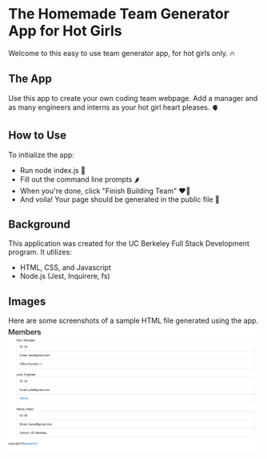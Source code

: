 # The Homemade Team Generator App for Hot Girls
Welcome to this easy to use team generator app, for hot girls only. 🔥

## The App
Use this app to create your own coding team webpage. Add a manager and as many engineers and interns as your hot girl heart pleases. 🫀

## How to Use
To initialize the app:

- Run node index.js 💃
- Fill out the command line prompts 🌶
- When you're done, click "Finish Building Team" ❤️‍🔥
- And voila! Your page should be generated in the public file 🧧

## Background
This application was created for the UC Berkeley Full Stack Development program. It utilizes: 

- HTML, CSS, and Javascript
- Node.js (Jest, Inquirere, fs)

## Images
Here are some screenshots of a sample HTML file generated using the app.
<img alt="a screenshot of the team generator app" src="./images/team-generator-app-1.png">